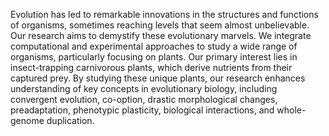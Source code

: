 Evolution has led to remarkable innovations in the structures and functions of organisms, sometimes reaching levels that seem almost unbelievable. Our research aims to demystify these evolutionary marvels. We integrate computational and experimental approaches to study a wide range of organisms, particularly focusing on plants. Our primary interest lies in insect-trapping carnivorous plants, which derive nutrients from their captured prey. By studying these unique plants, our research enhances understanding of key concepts in evolutionary biology, including convergent evolution, co-option, drastic morphological changes, preadaptation, phenotypic plasticity, biological interactions, and whole-genome duplication.